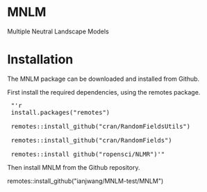 # MNLM
 Multiple Neutral Landscape Models

# Installation

The MNLM package can be downloaded and installed from Github.

First install the required dependencies, using the remotes package.
<pre>
 "'r
 install.packages("remotes")
 
 remotes::install_github("cran/RandomFieldsUtils")
 
 remotes::install_github("cran/RandomFields")
 
 remotes::install_github("ropensci/NLMR")'"
</pre>


Then install MNLM from the Github repository.

 remotes::install_github("ianjwang/MNLM-test/MNLM")
